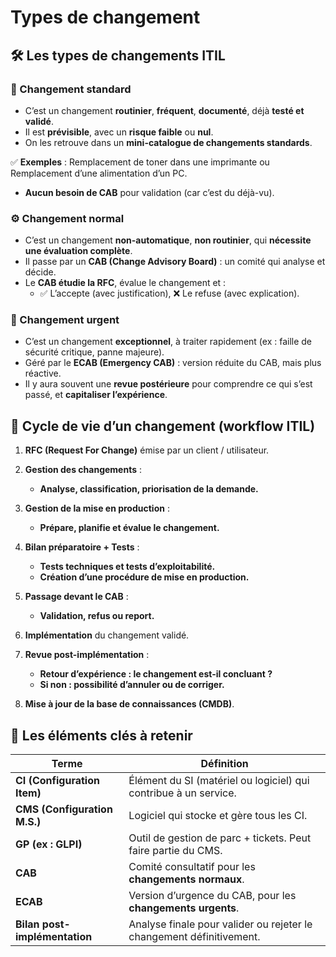 # Types de changement

## **🛠️ Les types de changements ITIL**

### **🔁 Changement standard**

- C’est un changement **routinier**, **fréquent**, **documenté**, déjà **testé et validé**.
- Il est **prévisible**, avec un **risque faible** ou **nul**.
- On les retrouve dans un **mini-catalogue de changements standards**.

✅ **Exemples** : Remplacement de toner dans une imprimante ou Remplacement d’une alimentation d’un PC.
- **Aucun besoin de CAB** pour validation (car c’est du déjà-vu).

### **⚙️ Changement normal**

- C’est un changement **non-automatique**, **non routinier**, qui **nécessite une évaluation complète**.
- Il passe par un **CAB (Change Advisory Board)** : un comité qui analyse et décide.
- Le **CAB étudie la RFC**, évalue le changement et :
  - ✅ L’accepte (avec justification), ❌ Le refuse (avec explication).

### **🚨 Changement urgent**

- C’est un changement **exceptionnel**, à traiter rapidement (ex : faille de sécurité critique, panne majeure).
- Géré par le **ECAB (Emergency CAB)** : version réduite du CAB, mais plus réactive.
- Il y aura souvent une **revue postérieure** pour comprendre ce qui s’est passé, et **capitaliser l’expérience**.



## **🔄 Cycle de vie d’un changement (workflow ITIL)**

1.  **RFC (Request For Change)** émise par un client / utilisateur.
2.  **Gestion des changements** :

    - **Analyse, classification, priorisation de la demande.**

3.  **Gestion de la mise en production** :

    - **Prépare, planifie et évalue le changement.**

4.  **Bilan préparatoire + Tests** :

    - **Tests techniques et tests d’exploitabilité.**
    - **Création d’une procédure de mise en production.**

5.  **Passage devant le CAB** :

    - **Validation, refus ou report.**

6.  **Implémentation** du changement validé.
7.  **Revue post-implémentation** :

    - **Retour d’expérience : le changement est-il concluant ?**
    - **Si non : possibilité d’annuler ou de corriger.**

8.  **Mise à jour de la base de connaissances (CMDB)**.

## **🧠 Les éléments clés à retenir**

| **Terme** | **Définition** |
|----|----|
| **CI (Configuration Item)** | Élément du SI (matériel ou logiciel) qui contribue à un service. |
| **CMS (Configuration M.S.)** | Logiciel qui stocke et gère tous les CI. |
| **GP (ex : GLPI)** | Outil de gestion de parc + tickets. Peut faire partie du CMS. |
| **CAB** | Comité consultatif pour les **changements normaux**. |
| **ECAB** | Version d’urgence du CAB, pour les **changements urgents**. |
| **Bilan post-implémentation** | Analyse finale pour valider ou rejeter le changement définitivement. |


